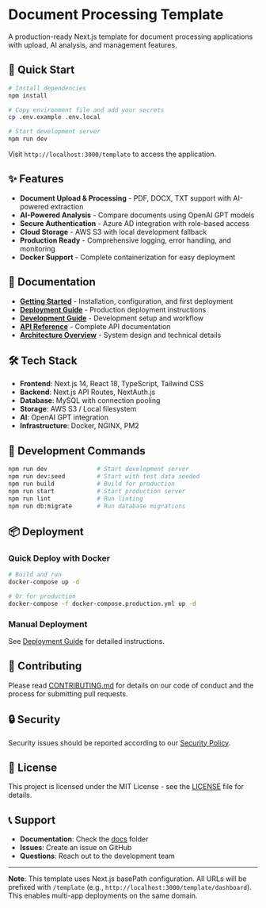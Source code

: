 # Document Processing Template

A production-ready Next.js template for document processing applications with upload, AI analysis, and management features.

## 🚀 Quick Start

```bash
# Install dependencies
npm install

# Copy environment file and add your secrets
cp .env.example .env.local

# Start development server
npm run dev
```

Visit `http://localhost:3000/template` to access the application.

## ✨ Features

- **Document Upload & Processing** - PDF, DOCX, TXT support with AI-powered extraction
- **AI-Powered Analysis** - Compare documents using OpenAI GPT models
- **Secure Authentication** - Azure AD integration with role-based access
- **Cloud Storage** - AWS S3 with local development fallback
- **Production Ready** - Comprehensive logging, error handling, and monitoring
- **Docker Support** - Complete containerization for easy deployment

## 📖 Documentation

- **[Getting Started](docs/getting-started/)** - Installation, configuration, and first deployment
- **[Deployment Guide](docs/deployment/)** - Production deployment instructions
- **[Development Guide](docs/development/)** - Development setup and workflow
- **[API Reference](docs/api/)** - Complete API documentation
- **[Architecture Overview](docs/architecture/)** - System design and technical details

## 🛠️ Tech Stack

- **Frontend**: Next.js 14, React 18, TypeScript, Tailwind CSS
- **Backend**: Next.js API Routes, NextAuth.js
- **Database**: MySQL with connection pooling
- **Storage**: AWS S3 / Local filesystem
- **AI**: OpenAI GPT integration
- **Infrastructure**: Docker, NGINX, PM2

## 🔧 Development Commands

```bash
npm run dev              # Start development server
npm run dev:seed         # Start with test data seeded
npm run build            # Build for production
npm run start            # Start production server
npm run lint             # Run linting
npm run db:migrate       # Run database migrations
```

## 📦 Deployment

### Quick Deploy with Docker

```bash
# Build and run
docker-compose up -d

# Or for production
docker-compose -f docker-compose.production.yml up -d
```

### Manual Deployment

See [Deployment Guide](docs/deployment/overview.md) for detailed instructions.

## 🤝 Contributing

Please read [CONTRIBUTING.md](CONTRIBUTING.md) for details on our code of conduct and the process for submitting pull requests.

## 🔒 Security

Security issues should be reported according to our [Security Policy](SECURITY.md).

## 📄 License

This project is licensed under the MIT License - see the [LICENSE](LICENSE) file for details.

## 📞 Support

- **Documentation**: Check the [docs](docs/) folder
- **Issues**: Create an issue on GitHub
- **Questions**: Reach out to the development team

---

**Note**: This template uses Next.js basePath configuration. All URLs will be prefixed with `/template` (e.g., `http://localhost:3000/template/dashboard`). This enables multi-app deployments on the same domain.